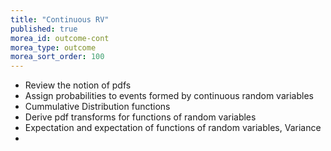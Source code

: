 ```yaml
---
title: "Continuous RV"
published: true
morea_id: outcome-cont
morea_type: outcome
morea_sort_order: 100
---
```


  * Review the notion of pdfs
  * Assign probabilities to events formed by continuous random variables
  * Cummulative Distribution functions
  * Derive pdf transforms for functions of random variables
  * Expectation and expectation of functions of random variables, Variance
  *
